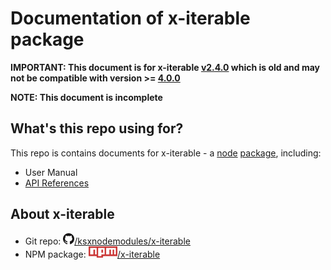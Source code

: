 
# Documentation of x-iterable package

**IMPORTANT: This document is for x-iterable [v2.4.0](https://github.com/ksxnodemodules/x-iterable/tree/v2.4.0) which is old and may not be compatible with version >= [4.0.0](https://github.com/ksxnodemodules/x-iterable/tree/v4.0.0)**

**NOTE: This document is incomplete**

## What's this repo using for?
This repo is contains documents for x-iterable - a [node](https://nodejs.org) [package](https://npmjs.com), including:
 - User Manual
 - [API References](./references/readme.md)

## About x-iterable
 * Git repo: [<img src="./images/github-mark-64px.png" height="18">/ksxnodemodules/x-iterable](https://github.com/ksxnodemodules/x-iterable.git)
 * NPM package: [<img src="./images/npm-logo.png" height="18">/x-iterable](https://npmjs.com/packages/x-iterable)
